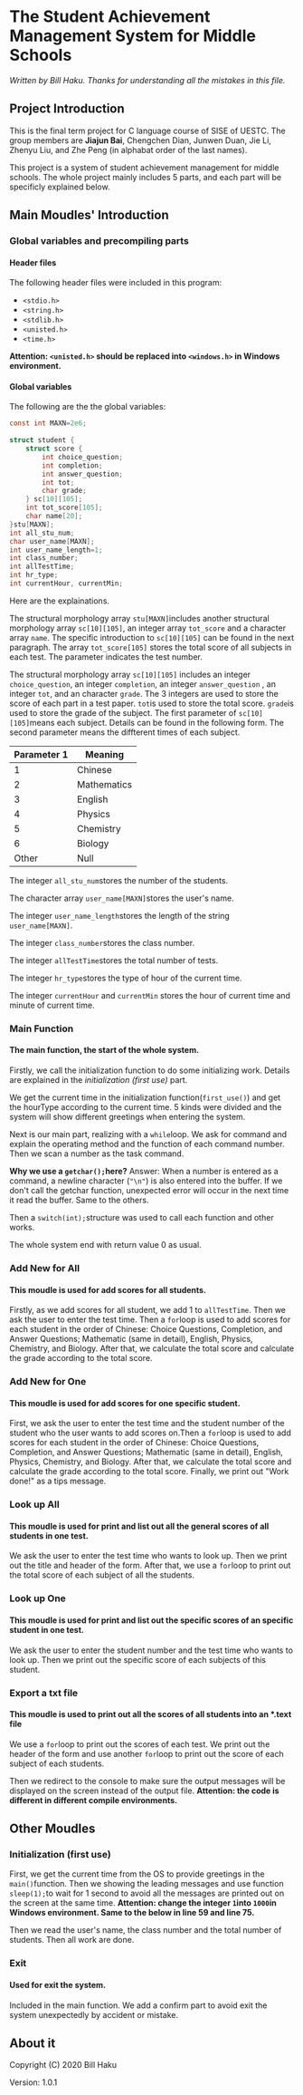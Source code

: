 # The Student Achievement Management System for Middle Schools

_Written by Bill Haku. Thanks for understanding all the mistakes in this file._

## Project Introduction

This is the final term project for C language course of SISE of UESTC. The group members are __Jiajun Bai__, Chengchen Dian, Junwen Duan, Jie Li, Zhenyu Liu, and Zhe Peng (in alphabat order of the last names).

This project is a system of student achievement management for middle schools.  The whole project mainly includes 5 parts, and each part will be specificly explained below.

## Main Moudles' Introduction

### Global variables and precompiling parts

#### Header files

The following header files were included in this program:

- `<stdio.h>`
- `<string.h>`
- `<stdlib.h>`
- `<unisted.h> `
- `<time.h>`

__Attention: `<unisted.h>` should be replaced into `<windows.h>` in Windows environment.__

#### Global variables

The following are the the global variables:

```C
const int MAXN=2e6;
 
struct student {
    struct score {
        int choice_question;
        int completion;
        int answer_question;
        int tot;
        char grade;
    } sc[10][105];   
    int tot_score[105];  
    char name[20];
}stu[MAXN];
int all_stu_num;    
char user_name[MAXN];
int user_name_length=1;
int class_number;
int allTestTime;
int hr_type;
int currentHour, currentMin;
```

Here are the explainations.

The structural morphology array `stu[MAXN]`includes another structural morphology array `sc[10][105]`, an integer array `tot_score` and a character array `name`. The specific introduction to `sc[10][105]` can be found in the next paragraph. The array `tot_score[105]` stores the total score of all subjects in each test. The parameter indicates the test number. 

The structural morphology array `sc[10][105]` includes an integer `choice_question`, an integer `completion`, an integer `answer_question` , an integer `tot`, and an character `grade`. The 3 integers are used to store the score of each part in a test paper. `tot`is used to store the total score. `grade`is used to store the grade of the subject. The first parameter of `sc[10][105]`means each subject. Details can be found in the following form. The second parameter means the diffterent times of each subject.

| Parameter 1 | Meaning |
| ------- | ----------- |
| 1			  | Chinese |
| 2| Mathematics |
| 3 | English |
| 4 | Physics |
| 5 | Chemistry |
| 6 | Biology |
| Other | Null |

The integer `all_stu_num`stores the number of the students.

The character array `user_name[MAXN]`stores the user's name.

The integer `user_name_length`stores the length of the string `user_name[MAXN]`.

The integer `class_number`stores the class number.

The integer `allTestTime`stores the total number of tests.

The integer `hr_type`stores the type of hour of the current time.

The integer `currentHour` and `currentMin` stores the hour of current time and minute of current time.



### Main Function

#### The main function, the start of the whole system.

Firstly, we call the initialization function to do some initializing work. Details are explained in the *initialization (first use)* part.

We get the current time in the initialization function(`first_use()`) and get the hourType according to the current time. 5 kinds were divided and the system will show different greetings when entering the system.

Next is our main part, realizing with a `while`loop. We ask for command and explain the operating method and the function of each command number. Then we scan a number as the task command.

**Why we use a `getchar();`here?** Answer: When a number is entered as a command, a newline character (`"\n"`) is also entered into the buffer. If we don't call the getchar function, unexpected error will occur in the next time it read the buffer. Same to the others.

Then a `switch(int);`structure was used to call each function and other works.

The whole system end with return value 0 as usual.

### Add New for All

#### This moudle is used for add scores for all students.

Firstly, as we add scores for all student, we add 1 to `allTestTime`. Then we ask the user to enter the test time. Then a `for`loop is used to add scores for each student in the order of Chinese: Choice Questions, Completion, and Answer Questions; Mathematic (same in detail), English, Physics, Chemistry, and Biology. After that, we calculate the total score and calculate the grade according to the total score.

### Add New for One

#### This moudle is used for add scores for one specific student.

First, we ask the user to enter the test time and the student number of the student who the user wants to add scores on.Then a `for`loop is used to add scores for each student in the order of Chinese: Choice Questions, Completion, and Answer Questions; Mathematic (same in detail), English, Physics, Chemistry, and Biology. After that, we calculate the total score and calculate the grade according to the total score. Finally, we print out "Work done!" as a tips message.

### Look up All

#### This moudle is used for print and list out all the general scores of all students in one test.

We ask the user to enter the test time who wants to look up. Then we print out the title and header of the form. After that, we use a `for`loop to print out the total score of each subject of all the students.

### Look up One

#### This moudle is used for print and list out the specific scores of an specific student in one test.

We ask the user to enter the student number and the test time who wants to look up. Then we print out the specific score of each subjects of this student.

### Export a txt file

#### This moudle is used to print out all the scores of all students into an *.text file

We use a `for`loop to print out the scores of each test. We print out the header of the form and use another `for`loop to print out the score of each subject of each students.

Then we redirect to the console to make sure the output messages will be displayed on the screen instead of the output file. __Attention: the code is different in different compile environments.__

## Other Moudles

### Initialization (first use)

First, we get the current time from the OS to provide greetings in the `main()`function. Then we showing the leading messages and use function `sleep(1);`to wait for 1 second to avoid all the messages are printed out on the screen at the same time. __Attention: change the integer `1`into `1000`in Windows environment. Same to the below in line 59  and line 75.__

Then we read the user's name, the class number and the total number of students.  Then all work are done.

### Exit

#### Used for exit the system.

Included in the main function. We add a confirm part to avoid exit the system unexpectedly by accident or mistake.

## About it

Copyright (C) 2020 Bill Haku

Version: 1.0.1

